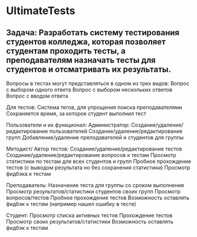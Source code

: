 # UltimateTests
## Задача: Разработать систему тестирования студентов колледжа, которая позволяет студентам проходить тесты, а преподавателям назначать тесты для студентов и отсматривать их результаты.

Вопросы в тестах могут представляться в одном из трех видов:
Вопрос с выбором одного ответа
Вопрос с выбором нескольких ответов
Вопрос с вводом ответа

Для тестов:
Система тегов, для упрощения поиска преподавателями
Сохраняется время, за которое студент выполнил тест

Пользователи и их функционал:
Администратор:
Создание/удаление/редактирование пользователей
Создание/удаление/редактирование групп
Добавление/удаление преподавателей и студентов для группы

Методист/ Автор тестов:
Создание/удаление/редактирование тестов
Создание/удаление/редактирование вопросов к тестам
Просмотр статистики по тестам для всех студентов и групп
Пробное прохождение тестов (с выводом результата но без сохранения статистики)
Просмотр фидбэка к тестам

Преподаватель:
Назначение теста для группы со сроком выполнения
Просмотр результатов/статистики студентов своих групп
Просмотр вопросов/тестов
Пробное прохождение тестов
Возможность оставлять фидбэк к тестам (например нашел ошибку в тесте)

Студент:
Просмотр списка активных тестов
Прохождение тестов
Просмотр своих результатов/статистики
Возможность оставлять фидбэк к тестам

